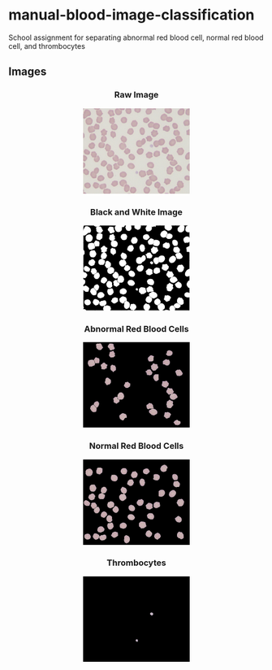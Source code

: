 # manual-blood-image-classification
School assignment for separating abnormal red blood cell, normal red blood cell, and thrombocytes

## Images
<h3 align="center"> Raw Image </h3>
<p align="center">
  <img src="Kasus10.jpg"
       width="210"/>
</p>

<h3 align="center"> Black and White Image </h3>
<p align="center">
  <img src="bwShedKasus10.jpg"
       width="210"/>
</p>

<h3 align="center"> Abnormal Red Blood Cells </h3>
<p align="center">
  <img src="Sel Darah Abnormal.jpg"
       width="210"/>
</p>

<h3 align="center"> Normal Red Blood Cells </h3>
<p align="center">
  <img src="Sel Darah Merah.jpg"
       width="210"/>
</p>

<h3 align="center"> Thrombocytes </h3>
<p align="center">
  <img src="Trombosit.jpg"
       width="210"/>
</p>
